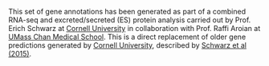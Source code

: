 This set of gene annotations has been generated as part of a combined RNA-seq and excreted/secreted (ES) protein analysis carried out by Prof. Erich Schwarz at [Cornell University](https://cals.cornell.edu/) in collaboration with Prof. Raffi Aroian at [UMass Chan Medical School](https://www.umassmed.edu/). This is a direct replacement of older gene predictions generated by [Cornell University](https://cals.cornell.edu/), described by <a href="http://europepmc.org/abstract/MED/25730766">Schwarz et al (2015)</a>.
